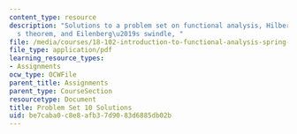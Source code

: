 ```yaml
---
content_type: resource
description: "Solutions to a problem set on functional analysis, Hilbert space, Kuiper\u2019\
  s theorem, and Eilenberg\u2019s swindle, "
file: /media/courses/18-102-introduction-to-functional-analysis-spring-2009/be7caba0c8e8afb37d9083d6885db02b_MIT18_102s09_sol_pset10.pdf
file_type: application/pdf
learning_resource_types:
- Assignments
ocw_type: OCWFile
parent_title: Assignments
parent_type: CourseSection
resourcetype: Document
title: Problem Set 10 Solutions
uid: be7caba0-c8e8-afb3-7d90-83d6885db02b
---
```

